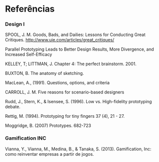 # Referências

### Design I

SPOOL, J. M. Goods, Bads, and Dailies: Lessons for Conducting Great Critiques. http://www.uie.com/articles/great_critiques/

Parallel Prototyping Leads to Better Design Results, More Divergence, and Increased Self-Efficacy

KELLEY, T; LITTMAN, J. Chapter 4: The perfect brainstorm. 2001.

BUXTON, B. The anatomy of sketching.

MacLean, A., (1991). Questions, options, and criteria

CARROLL, J. M. Five reasons for scenario-based designers

Rudd, J., Stern, K., & Isensee, S. (1996). Low vs. High-fidelity prototyping debate.

Rettig, M. (1994). Prototyping for tiny fingers 37 (4), 21 - 27.

Moggridge, B. (2007) Prototypes. 682-723



### Gamification INC

Vianna, Y., Vianna, M., Medina, B., & Tanaka, S. (2013). Gamification, Inc: como reinventar empresas a partir de jogos.